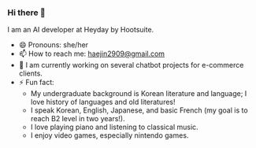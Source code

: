 ### Hi there 👋

I am an AI developer at Heyday by Hootsuite.
- 😄 Pronouns: she/her
- 📫 How to reach me: haejin2909@gmail.com
- 🌱 I am currently working on several chatbot projects for e-commerce clients.
- ⚡ Fun fact: 
  - My undergraduate background is Korean literature and language; I love history of languages and old literatures!
  - I speak Korean, English, Japanese, and basic French (my goal is to reach B2 level in two years!). 
  - I love playing piano and listening to classical music. 
  - I enjoy video games, especially nintendo games.

<!--
**jinjin-tonic/jinjin-tonic** is a ✨ _special_ ✨ repository because its `README.md` (this file) appears on your GitHub profile.

Here are some ideas to get you started:

- 🔭 I’m currently working on ...
- 🌱 I’m currently learning ...
- 👯 I’m looking to collaborate on ...
- 🤔 I’m looking for help with ...
- 💬 Ask me about ...
- 📫 How to reach me: ...
- 😄 Pronouns: ...
- ⚡ Fun fact: ...
-->
